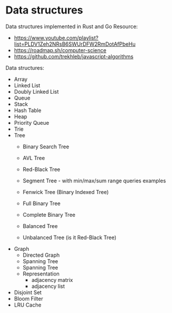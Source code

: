 # Data structures
Data structures implemented in Rust and Go
Resource: 
- https://www.youtube.com/playlist?list=PLDV1Zeh2NRsB6SWUrDFW2RmDotAfPbeHu
- https://roadmap.sh/computer-science
- https://github.com/trekhleb/javascript-algorithms

Data structures:
- Array
- Linked List
- Doubly Linked List
- Queue
- Stack
- Hash Table
- Heap
- Priority Queue
- Trie
- Tree
  - Binary Search Tree
  - AVL Tree
  - Red-Black Tree
  - Segment Tree - with min/max/sum range queries examples
  - Fenwick Tree (Binary Indexed Tree)

  - Full Binary Tree
  - Complete Binary Tree
  - Balanced Tree
  - Unbalanced Tree (is it Red-Black Tree)
- Graph
  - Directed Graph
  - Spanning Tree
  - Spanning Tree
  - Representation
    - adjacency matrix
    - adjacency list
- Disjoint Set
- Bloom Filter
- LRU Cache
